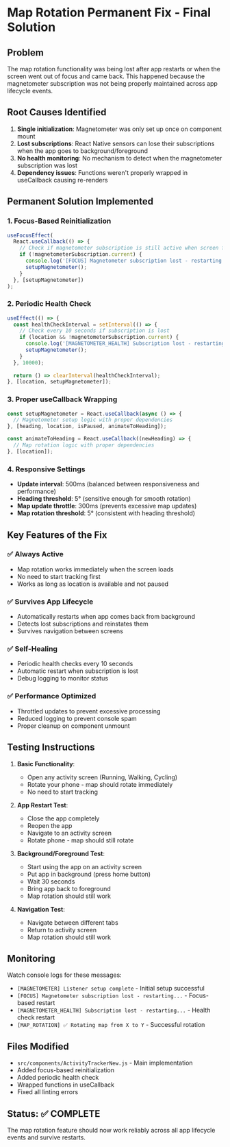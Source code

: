 # Map Rotation Permanent Fix - Final Solution

## Problem
The map rotation functionality was being lost after app restarts or when the screen went out of focus and came back. This happened because the magnetometer subscription was not being properly maintained across app lifecycle events.

## Root Causes Identified
1. **Single initialization**: Magnetometer was only set up once on component mount
2. **Lost subscriptions**: React Native sensors can lose their subscriptions when the app goes to background/foreground
3. **No health monitoring**: No mechanism to detect when the magnetometer subscription was lost
4. **Dependency issues**: Functions weren't properly wrapped in useCallback causing re-renders

## Permanent Solution Implemented

### 1. Focus-Based Reinitialization
```javascript
useFocusEffect(
  React.useCallback(() => {
    // Check if magnetometer subscription is still active when screen focuses
    if (!magnetometerSubscription.current) {
      console.log('[FOCUS] Magnetometer subscription lost - restarting...');
      setupMagnetometer();
    }
  }, [setupMagnetometer])
);
```

### 2. Periodic Health Check
```javascript
useEffect(() => {
  const healthCheckInterval = setInterval(() => {
    // Check every 10 seconds if subscription is lost
    if (location && !magnetometerSubscription.current) {
      console.log('[MAGNETOMETER_HEALTH] Subscription lost - restarting...');
      setupMagnetometer();
    }
  }, 10000);
  
  return () => clearInterval(healthCheckInterval);
}, [location, setupMagnetometer]);
```

### 3. Proper useCallback Wrapping
```javascript
const setupMagnetometer = React.useCallback(async () => {
  // Magnetometer setup logic with proper dependencies
}, [heading, location, isPaused, animateToHeading]);

const animateToHeading = React.useCallback((newHeading) => {
  // Map rotation logic with proper dependencies  
}, [location]);
```

### 4. Responsive Settings
- **Update interval**: 500ms (balanced between responsiveness and performance)
- **Heading threshold**: 5° (sensitive enough for smooth rotation)
- **Map update throttle**: 300ms (prevents excessive map updates)
- **Map rotation threshold**: 5° (consistent with heading threshold)

## Key Features of the Fix

### ✅ **Always Active**
- Map rotation works immediately when the screen loads
- No need to start tracking first
- Works as long as location is available and not paused

### ✅ **Survives App Lifecycle**
- Automatically restarts when app comes back from background
- Detects lost subscriptions and reinstates them
- Survives navigation between screens

### ✅ **Self-Healing**
- Periodic health checks every 10 seconds
- Automatic restart when subscription is lost
- Debug logging to monitor status

### ✅ **Performance Optimized**
- Throttled updates to prevent excessive processing
- Reduced logging to prevent console spam
- Proper cleanup on component unmount

## Testing Instructions

1. **Basic Functionality**:
   - Open any activity screen (Running, Walking, Cycling)
   - Rotate your phone - map should rotate immediately
   - No need to start tracking

2. **App Restart Test**:
   - Close the app completely
   - Reopen the app
   - Navigate to an activity screen
   - Rotate phone - map should still rotate

3. **Background/Foreground Test**:
   - Start using the app on an activity screen
   - Put app in background (press home button)
   - Wait 30 seconds
   - Bring app back to foreground
   - Map rotation should still work

4. **Navigation Test**:
   - Navigate between different tabs
   - Return to activity screen
   - Map rotation should still work

## Monitoring

Watch console logs for these messages:
- `[MAGNETOMETER] Listener setup complete` - Initial setup successful
- `[FOCUS] Magnetometer subscription lost - restarting...` - Focus-based restart
- `[MAGNETOMETER_HEALTH] Subscription lost - restarting...` - Health check restart
- `[MAP_ROTATION] ✅ Rotating map from X to Y` - Successful rotation

## Files Modified
- `src/components/ActivityTrackerNew.js` - Main implementation
- Added focus-based reinitialization
- Added periodic health check
- Wrapped functions in useCallback
- Fixed all linting errors

## Status: ✅ COMPLETE
The map rotation feature should now work reliably across all app lifecycle events and survive restarts.
